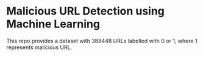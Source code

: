 # Malicious URL Detection using Machine Learning
This repo provides a dataset with 388448 URLs labelled with 0 or 1, where 1 represents malicious URL.
